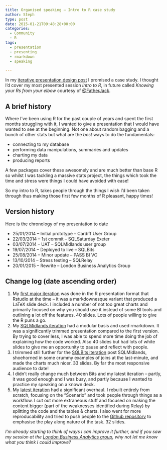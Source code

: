 ```yaml
---
title: Organised speaking – Intro to R case study
author: Steph
type: post
date: 2015-01-21T09:48:28+00:00
categories:
  - Community
  - R
tags:
  - presentation
  - presenting
  - rmarkdown
  - speaking

---
```

In my <a href="https://itsalocke.com/index.php/organised-speaking-iterative-development/" title="Organised speaking – presentation design" target="_blank">iterative presentation design post</a> I promised a case study. I thought I&#8217;d cover my most presented session _Intro to R_, in future called _Knowing your Rs from your elbow_ courtesy of <a href="http://twitter.com/fatherjack" title="Father Jack" target="_blank">@FatherJack</a>.

## A brief history

Where I&#8217;ve been using R for the past couple of years and spent the first months struggling with it, I wanted to give a presentation that I would have wanted to see at the beginning. Not one about random bagging and a bunch of other stats but what are the _best_ ways to do the fundamentals:

  * connecting to my database
  * performing data manipulations, summaries and updates
  * charting my data
  * producing reports

A few packages cover these awesomely and are much better than base R so whilst I was tackling a massive stats project, the things which took the time and stress were things I could have avoided with ease!

So my intro to R, takes people through the things I wish I&#8217;d been taken through thus making those first few months of R pleasant, happy times!
  
<!--more-->

## Version history

Here is the chronology of my presentation to date

  * 25/01/2014 &#8211; Initial prototype &#8211; Cardiff User Group
  * 22/03/2014 &#8211; 1st commit &#8211; SQLSaturday Exeter
  * 03/07/2014 &#8211; UAT &#8211; SQLMidlands user group
  * 19/07/2014 &#8211; Deployed to live &#8211; SQLBits
  * 25/08/2014 &#8211; Minor update &#8211; PASS BI VC
  * 13/10/2014 &#8211; Stress testing &#8211; SQLRelay
  * 20/01/2015 &#8211; Rewrite &#8211; London Business Analytics Group

## Change log (date ascending order)

  1. My <a href="http://rpubs.com/stephlocke/rintro" title="First available Intro to R deck" target="_blank">first major iteration</a> was done in the R presentation format that Rstudio at the time &#8211; it was a markdownesque variant that produced a LaTeX slide deck. I included a number of not too great charts and primarily focused on why you should use it instead of some BI tools and outlining a lot off the features. 40 slides. Lots of people willing to give the R puns a go.
  2. My <a href="http://rpubs.com/stephlocke/Rintro2" title="Intro to R - second iteration" target="_blank">SQLMidlands iteration</a> had a modular basis and used rmarkdown. It was a significantly trimmed presentation compared to the first version. By trying to cover less, I was able to spend more time doing the job of explaining how the code worked. Also 40 slides but had lots of white slides to give me an opportunity to pause and reflect with people.
  3. I trimmed still further for the <a href="http://rpubs.com/stephlocke/sqlbits" title="Intro to R - sqlbits edition" target="_blank">SQLBits iteration</a> post SQLMidlands, shoehorned in some crummy examples of joins at the last-minute, and made the charts much nicer. 33 slides. By far the most responsive audience to date!
  4. I didn&#8217;t really change much between Bits and my latest iteration &#8211; partly, it was good enough and I was busy, and partly because I wanted to practice my speaking on a known deck.
  5. My <a href="https://rawgit.com/stephlocke/Rintro/master/Rintro.html" title="London Business Analytics Group - Intro to R" target="_blank">latest iteration</a> had a significant overhaul. I rebuilt entirely from scratch, focusing on the &#8220;Scenario&#8221; and took people through things as a workflow. I cut out more extraneous stuff and focused on making the content bigger (part of the weaknesses identified during Relay) by splitting the code and the tables & charts. I also went for more reproducability and tried to push people to the <a href="https://github.com/stephlocke/Rintro" title="The intro to R GitHub repo" target="_blank">Github repository</a> to emphasise the play along nature of the task. 32 slides.

_I&#8217;m already starting to think of ways I can improve it further, and if you saw my session at the <a href="http://www.meetup.com/London-Business-Analytics-Group/" title="London Business Analytics Group" target="_blank">London Business Analytics group</a>, why not let me know what you think I could improve?_